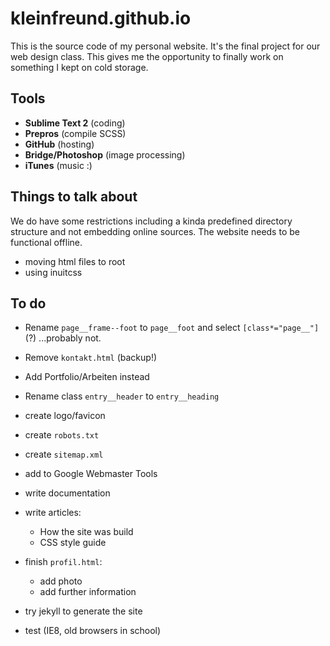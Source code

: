 # kleinfreund.github.io

This is the source code of my personal website. It's the final project for our web design class. This gives me the opportunity to finally work on something I kept on cold storage.

## Tools

* __Sublime Text 2__ (coding)
* __Prepros__ (compile SCSS)
* __GitHub__ (hosting)
* __Bridge/Photoshop__ (image processing)
* __iTunes__ (music :)

## Things to talk about

We do have some restrictions including a kinda predefined directory structure and not embedding online sources. The website needs to be functional offline.

* moving html files to root
* using inuitcss

## To do

* Rename `page__frame--foot` to `page__foot` and select `[class*="page__"]` (?) ...probably not.
* Remove `kontakt.html` (backup!)
* Add Portfolio/Arbeiten instead
* Rename class `entry__header` to `entry__heading`

* create logo/favicon
* create `robots.txt`
* create `sitemap.xml`
* add to Google Webmaster Tools
* write documentation
* write articles:
  * How the site was build
  * CSS style guide
* finish `profil.html`:
  * add photo
  * add further information
* try jekyll to generate the site
* test (IE8, old browsers in school)
